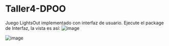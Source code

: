 # Taller4-DPOO
Juego LightsOut implementado con interfaz de usuario.
Ejecute el package de Interfaz, la vista es así:
![image](https://user-images.githubusercontent.com/111070857/233652350-577c03e4-57d8-4c00-9607-c4965758496a.png)

![image](https://user-images.githubusercontent.com/111070857/233652472-1edddb71-9469-429e-be15-4ccce37d13cc.png)

